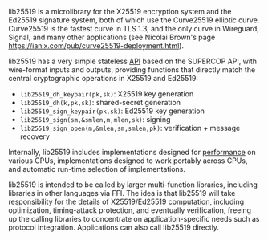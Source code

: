 lib25519 is a microlibrary for the X25519 encryption system and the
Ed25519 signature system, both of which use the Curve25519 elliptic
curve. Curve25519 is the fastest curve in TLS 1.3, and the only curve in
Wireguard, Signal, and many other applications (see Nicolai Brown's page
<https://ianix.com/pub/curve25519-deployment.html>).

lib25519 has a very simple stateless [API](api.html) based on the SUPERCOP API, with
wire-format inputs and outputs, providing functions that directly match
the central cryptographic operations in X25519 and Ed25519:

* `lib25519_dh_keypair(pk,sk)`: X25519 key generation
* `lib25519_dh(k,pk,sk)`: shared-secret generation
* `lib25519_sign_keypair(pk,sk)`: Ed25519 key generation
* `lib25519_sign(sm,&smlen,m,mlen,sk)`: signing
* `lib25519_sign_open(m,&mlen,sm,smlen,pk)`: verification + message recovery

Internally, lib25519 includes implementations designed for [performance](speed.html)
on various CPUs, implementations designed to work portably across CPUs,
and automatic run-time selection of implementations.

lib25519 is intended to be called by larger multi-function libraries,
including libraries in other languages via FFI. The idea is that
lib25519 will take responsibility for the details of X25519/Ed25519
computation, including optimization, timing-attack protection, and
eventually verification, freeing up the calling libraries to concentrate
on application-specific needs such as protocol integration. Applications
can also call lib25519 directly.
